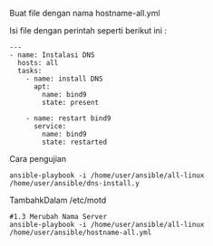 Buat file dengan nama hostname-all.yml

Isi file dengan perintah seperti berikut ini : 

```plaintext
---
- name: Instalasi DNS
  hosts: all
  tasks:
    - name: install DNS
      apt:
        name: bind9
        state: present

    - name: restart bind9
      service:
        name: bind9
        state: restarted
```

Cara pengujian 

```plaintext
ansible-playbook -i /home/user/ansible/all-linux /home/user/ansible/dns-install.y
```

TambahkDalam /etc/motd

```plaintext
#1.3 Merubah Nama Server
ansible-playbook -i /home/user/ansible/all-linux /home/user/ansible/hostname-all.yml
```